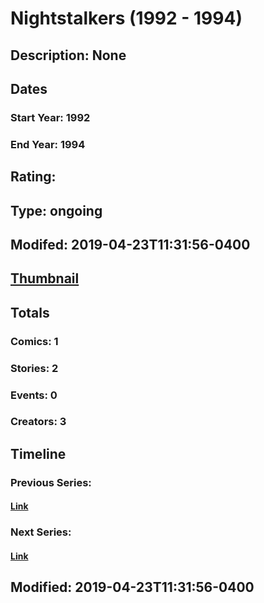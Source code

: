# Nightstalkers (1992 - 1994)
## Description: None
## Dates
### Start Year: 1992
### End Year: 1994
## Rating: 
## Type: ongoing
## Modifed: 2019-04-23T11:31:56-0400
## [Thumbnail](http://i.annihil.us/u/prod/marvel/i/mg/c/70/5cbf2fd57f305.jpg)
## Totals
### Comics: 1
### Stories: 2
### Events: 0
### Creators: 3
## Timeline
### Previous Series: 
#### [Link]()
### Next Series: 
#### [Link]()
## Modified: 2019-04-23T11:31:56-0400